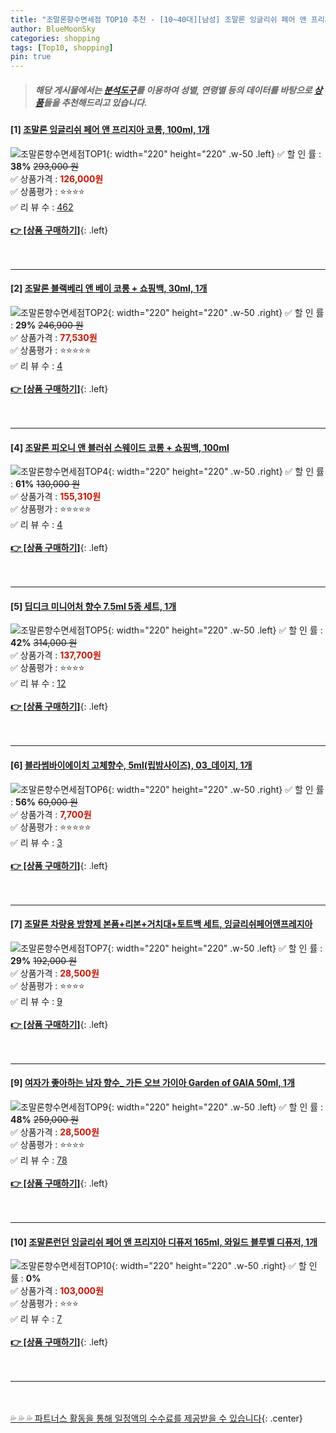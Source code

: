 ```yaml
---
title: "조말론향수면세점 TOP10 추천 - [10~40대][남성] 조말론 잉글리쉬 페어 앤 프리지아 코롱, 100ml, 1개"
author: BlueMoonSky
categories: shopping
tags: [Top10, shopping]
pin: true
---
```


> ##### 해당 게시물에서는 [**분석도구**](https://itemscout.io/)를 이용하여 **성별**, **연령별** 등의 데이터를 바탕으로 [**상품**](https://link.coupang.com/a/baae76)들을 추천해드리고 있습니다.

#### [1] [조말론 잉글리쉬 페어 앤 프리지아 코롱, 100ml, 1개](https://link.coupang.com/re/AFFSDP?lptag=AF5964186&subid=bluemoonsky6999&pageKey=6595227351&traceid=V0-153&itemId=18578584621&vendorItemId=85715320106)
![조말론향수면세점TOP1](https://thumbnail10.coupangcdn.com/thumbnails/remote/230x230ex/image/vendor_inventory/5389/d7e2662d54d7ce2d9d7fb6c5e51b4723ba58be3d9ae80e0581d6e3e4eb79.JPG){: width="220" height="220" .w-50 .left}
✅ 할 인 률 : **38%** ~~<del class="base-price"> 293,000  </del>원~~<br>
✅ 상품가격 : <span style="color:#cb1400"> **126,000원** </span><br>
✅ 상품평가 : ⭐⭐⭐⭐<br>
✅ 리 뷰 수 : [462](https://link.coupang.com/re/AFFSDP?lptag=AF5964186&subid=bluemoonsky6999&pageKey=6595227351&traceid=V0-153&itemId=18578584621&vendorItemId=85715320106)<br>
<br>
[**👉  [상품 구매하기]**](https://link.coupang.com/re/AFFSDP?lptag=AF5964186&subid=bluemoonsky6999&pageKey=6595227351&traceid=V0-153&itemId=18578584621&vendorItemId=85715320106){: .left}
<br>
<br>
<br>

***

#### [2] [조말론 블랙베리 앤 베이 코롱 + 쇼핑백, 30ml, 1개](https://link.coupang.com/re/AFFSDP?lptag=AF5964186&subid=bluemoonsky6999&pageKey=7340434788&traceid=V0-153&itemId=1060144372&vendorItemId=80718574513)
![조말론향수면세점TOP2](https://thumbnail8.coupangcdn.com/thumbnails/remote/230x230ex/image/vendor_inventory/5fa6/79bfe2f804e5ea90a8b497f36c6ec927a4088096bcc9d03aaab5a76f92fa.jpg){: width="220" height="220" .w-50 .right}
✅ 할 인 률 : **29%** ~~<del class="base-price"> 246,900  </del>원~~<br>
✅ 상품가격 : <span style="color:#cb1400"> **77,530원** </span><br>
✅ 상품평가 : ⭐⭐⭐⭐⭐<br>
✅ 리 뷰 수 : [4](https://link.coupang.com/re/AFFSDP?lptag=AF5964186&subid=bluemoonsky6999&pageKey=7340434788&traceid=V0-153&itemId=1060144372&vendorItemId=80718574513)<br>
<br>
[**👉  [상품 구매하기]**](https://link.coupang.com/re/AFFSDP?lptag=AF5964186&subid=bluemoonsky6999&pageKey=7340434788&traceid=V0-153&itemId=1060144372&vendorItemId=80718574513){: .left}
<br>
<br>
<br>

***

#### [4] [조말론 피오니 앤 블러쉬 스웨이드 코롱 + 쇼핑백, 100ml](https://link.coupang.com/re/AFFSDP?lptag=AF5964186&subid=bluemoonsky6999&pageKey=6994834105&traceid=V0-153&itemId=17131628279&vendorItemId=85779147190)
![조말론향수면세점TOP4](https://thumbnail6.coupangcdn.com/thumbnails/remote/230x230ex/image/vendor_inventory/e859/57ee64aba11606d5e056b92e1de93ba998bb9a437340e71e4793c5c985fe.jpg){: width="220" height="220" .w-50 .right}
✅ 할 인 률 : **61%** ~~<del class="base-price"> 130,000  </del>원~~<br>
✅ 상품가격 : <span style="color:#cb1400"> **155,310원** </span><br>
✅ 상품평가 : ⭐⭐⭐⭐⭐<br>
✅ 리 뷰 수 : [4](https://link.coupang.com/re/AFFSDP?lptag=AF5964186&subid=bluemoonsky6999&pageKey=6994834105&traceid=V0-153&itemId=17131628279&vendorItemId=85779147190)<br>
<br>
[**👉  [상품 구매하기]**](https://link.coupang.com/re/AFFSDP?lptag=AF5964186&subid=bluemoonsky6999&pageKey=6994834105&traceid=V0-153&itemId=17131628279&vendorItemId=85779147190){: .left}
<br>
<br>
<br>

***

#### [5] [딥디크 미니어처 향수 7.5ml 5종 세트, 1개](https://link.coupang.com/re/AFFSDP?lptag=AF5964186&subid=bluemoonsky6999&pageKey=7439730363&traceid=V0-153&itemId=19343243682&vendorItemId=86456711647)
![조말론향수면세점TOP5](https://thumbnail7.coupangcdn.com/thumbnails/remote/230x230ex/image/vendor_inventory/c3e1/ed96ef8ac53881ce80d752b10426d75bf98d2db0324e146cb5a6ee5550db.jpg){: width="220" height="220" .w-50 .left}
✅ 할 인 률 : **42%** ~~<del class="base-price"> 314,000  </del>원~~<br>
✅ 상품가격 : <span style="color:#cb1400"> **137,700원** </span><br>
✅ 상품평가 : ⭐⭐⭐⭐<br>
✅ 리 뷰 수 : [12](https://link.coupang.com/re/AFFSDP?lptag=AF5964186&subid=bluemoonsky6999&pageKey=7439730363&traceid=V0-153&itemId=19343243682&vendorItemId=86456711647)<br>
<br>
[**👉  [상품 구매하기]**](https://link.coupang.com/re/AFFSDP?lptag=AF5964186&subid=bluemoonsky6999&pageKey=7439730363&traceid=V0-153&itemId=19343243682&vendorItemId=86456711647){: .left}
<br>
<br>
<br>

***

#### [6] [블라썸바이에이치 고체향수, 5ml(립밤사이즈), 03_데이지, 1개](https://link.coupang.com/re/AFFSDP?lptag=AF5964186&subid=bluemoonsky6999&pageKey=6217056484&traceid=V0-153&itemId=12421871348&vendorItemId=79563865902)
![조말론향수면세점TOP6](https://thumbnail7.coupangcdn.com/thumbnails/remote/230x230ex/image/vendor_inventory/bf6e/40fb593515224d94d6e4c38099cffc639da9f44bde6335304604673e08f8.jpg){: width="220" height="220" .w-50 .right}
✅ 할 인 률 : **56%** ~~<del class="base-price"> 69,000  </del>원~~<br>
✅ 상품가격 : <span style="color:#cb1400"> **7,700원** </span><br>
✅ 상품평가 : ⭐⭐⭐⭐⭐<br>
✅ 리 뷰 수 : [3](https://link.coupang.com/re/AFFSDP?lptag=AF5964186&subid=bluemoonsky6999&pageKey=6217056484&traceid=V0-153&itemId=12421871348&vendorItemId=79563865902)<br>
<br>
[**👉  [상품 구매하기]**](https://link.coupang.com/re/AFFSDP?lptag=AF5964186&subid=bluemoonsky6999&pageKey=6217056484&traceid=V0-153&itemId=12421871348&vendorItemId=79563865902){: .left}
<br>
<br>
<br>

***

#### [7] [조말론 차량용 방향제 본품+리본+거치대+토트백 세트, 잉글리쉬페어앤프레지아](https://link.coupang.com/re/AFFSDP?lptag=AF5964186&subid=bluemoonsky6999&pageKey=7351484603&traceid=V0-153&itemId=18918836276&vendorItemId=86207764772)
![조말론향수면세점TOP7](https://thumbnail8.coupangcdn.com/thumbnails/remote/230x230ex/image/vendor_inventory/0dd8/3fc7e14d586de7cbde8381b3d5fc2da240b6d785c23d3a22d6f5164276ce.jpg){: width="220" height="220" .w-50 .left}
✅ 할 인 률 : **29%** ~~<del class="base-price"> 192,000  </del>원~~<br>
✅ 상품가격 : <span style="color:#cb1400"> **28,500원** </span><br>
✅ 상품평가 : ⭐⭐⭐⭐<br>
✅ 리 뷰 수 : [9](https://link.coupang.com/re/AFFSDP?lptag=AF5964186&subid=bluemoonsky6999&pageKey=7351484603&traceid=V0-153&itemId=18918836276&vendorItemId=86207764772)<br>
<br>
[**👉  [상품 구매하기]**](https://link.coupang.com/re/AFFSDP?lptag=AF5964186&subid=bluemoonsky6999&pageKey=7351484603&traceid=V0-153&itemId=18918836276&vendorItemId=86207764772){: .left}
<br>
<br>
<br>

***

#### [9] [여자가 좋아하는 남자 향수_ 가든 오브 가이아 Garden of GAIA 50ml, 1개](https://link.coupang.com/re/AFFSDP?lptag=AF5964186&subid=bluemoonsky6999&pageKey=6460519502&traceid=V0-153&itemId=14058721528&vendorItemId=81593881091)
![조말론향수면세점TOP9](https://thumbnail10.coupangcdn.com/thumbnails/remote/230x230ex/image/vendor_inventory/ef65/5970ed445417442a10281bbc2ae36cc74daa75701a5a879852e855a04015.jpg){: width="220" height="220" .w-50 .left}
✅ 할 인 률 : **48%** ~~<del class="base-price"> 259,000  </del>원~~<br>
✅ 상품가격 : <span style="color:#cb1400"> **28,500원** </span><br>
✅ 상품평가 : ⭐⭐⭐⭐<br>
✅ 리 뷰 수 : [78](https://link.coupang.com/re/AFFSDP?lptag=AF5964186&subid=bluemoonsky6999&pageKey=6460519502&traceid=V0-153&itemId=14058721528&vendorItemId=81593881091)<br>
<br>
[**👉  [상품 구매하기]**](https://link.coupang.com/re/AFFSDP?lptag=AF5964186&subid=bluemoonsky6999&pageKey=6460519502&traceid=V0-153&itemId=14058721528&vendorItemId=81593881091){: .left}
<br>
<br>
<br>

***

#### [10] [조말론런던 잉글리쉬 페어 앤 프리지아 디퓨저 165ml, 와일드 블루벨 디퓨저, 1개](https://link.coupang.com/re/AFFSDP?lptag=AF5964186&subid=bluemoonsky6999&pageKey=7128952333&traceid=V0-153&itemId=17867599848&vendorItemId=85296575770)
![조말론향수면세점TOP10](https://thumbnail9.coupangcdn.com/thumbnails/remote/230x230ex/image/vendor_inventory/c482/cf70542f9fa4b44f5b2c44306f54a259f1262662005d23515d0fc01d21ab.jpeg){: width="220" height="220" .w-50 .right}
✅ 할 인 률 : **0%** <br>
✅ 상품가격 : <span style="color:#cb1400"> **103,000원** </span><br>
✅ 상품평가 : ⭐⭐⭐<br>
✅ 리 뷰 수 : [7](https://link.coupang.com/re/AFFSDP?lptag=AF5964186&subid=bluemoonsky6999&pageKey=7128952333&traceid=V0-153&itemId=17867599848&vendorItemId=85296575770)<br>
<br>
[**👉  [상품 구매하기]**](https://link.coupang.com/re/AFFSDP?lptag=AF5964186&subid=bluemoonsky6999&pageKey=7128952333&traceid=V0-153&itemId=17867599848&vendorItemId=85296575770){: .left}
<br>
<br>
<br>

***
<br><br>[💦 💦 💦 파트너스 활동을 통해 일정액의 수수료를 제공받을 수 있습니다](https://link.coupang.com/a/baae76){: .center}